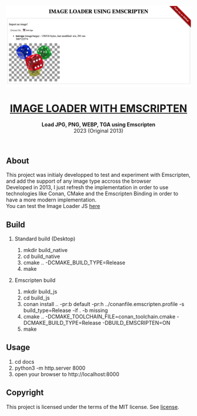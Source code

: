 <div align="center"><img src="assets/screenshot.png"></div>
<h1 align="center"><a href="https://anthonyliot.github.io/imageloader/">IMAGE LOADER WITH EMSCRIPTEN</a></h1>
<p align="center">
<strong>Load JPG, PNG, WEBP, TGA using Emscripten</strong>
<br>2023 (Original 2013)
</p>
<br/>
<h2>About</h2>
This project was initialy developped to test and experiment with Emscripten, and add the support of any image type accross the browser
<br/>
Developed in 2013, I just refresh the implementation in order to use technologies like Conan, CMake and the Emscripten Binding in order to have a more modern implementation.
<br/>
You can test the Image Loader JS <a href="https://anthonyliot.github.io/imageloader/">here</a>

<h2>Build</h2>

1. Standard build (Desktop)
    1. mkdir build_native
    1. cd build_native
    1. cmake .. -DCMAKE_BUILD_TYPE=Release
    1. make

1. Emscripten build
    1. mkdir build_js
    1. cd build_js
    1. conan install .. -pr:b default -pr:h ../conanfile.emscripten.profile -s build_type=Release -if . -b missing
    1. cmake .. -DCMAKE_TOOLCHAIN_FILE=conan_toolchain.cmake -DCMAKE_BUILD_TYPE=Release -DBUILD_EMSCRIPTEN=ON
    1. make

<h2>Usage</h2>

1. cd docs
1. python3 -m http.server 8000
1. open your browser to http://localhost:8000

<h2>Copyright</h2>
This project is licensed under the terms of the MIT license. See <a href="LICENSE">license</a>.